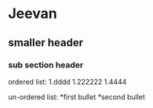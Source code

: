 # Jeevan

## smaller header

### sub section header

ordered list:
1.dddd
1.222222
1.4444

un-ordered list:
*first bullet
*second bullet
